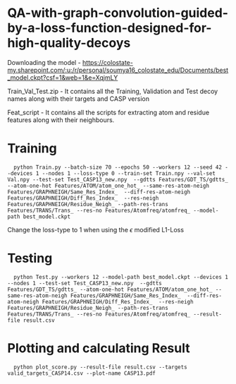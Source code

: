 # QA-with-graph-convolution-guided-by-a-loss-function-designed-for-high-quality-decoys
Downloading the model -  https://colostate-my.sharepoint.com/:u:/r/personal/soumya16_colostate_edu/Documents/best_model.ckpt?csf=1&web=1&e=XqjmLY

Train_Val_Test.zip - It contains all the Training, Validation and Test decoy names along with their targets and CASP version

Feat_script - It contains all the scripts for extracting atom and residue features along with their neighbours.




# Training 
      python Train.py --batch-size 70 --epochs 50 --workers 12 --seed 42 --devices 1 --nodes 1 --loss-type 0 --train-set Train.npy --val-set Val.npy --test-set Test_CASP13_new.npy  --gdtts Features/GDT_TS/gdtts_ --atom-one-hot Features/ATOM/atom_one_hot_ --same-res-atom-neigh Features/GRAPHNEIGH/Same_Res_Index_  --diff-res-atom-neigh Features/GRAPHNEIGH/Diff_Res_Index_  --res-neigh Features/GRAPHNEIGH/Residue_Neigh_ --path-res-trans Features/TRANS/Trans_ --res-no Features/Atomfreq/atomfreq_ --model-path best_model.ckpt
      
      
Change the loss-type to 1 when using the $\epsilon$ modified L1-Loss
      

      
      
# Testing 
      python Test.py --workers 12 --model-path best_model.ckpt --devices 1 --nodes 1 --test-set Test_CASP13_new.npy  --gdtts Features/GDT_TS/gdtts_ --atom-one-hot Features/ATOM/atom_one_hot_ --same-res-atom-neigh Features/GRAPHNEIGH/Same_Res_Index_  --diff-res-atom-neigh Features/GRAPHNEIGH/Diff_Res_Index_  --res-neigh Features/GRAPHNEIGH/Residue_Neigh_ --path-res-trans Features/TRANS/Trans_ --res-no Features/Atomfreq/atomfreq_ --result-file result.csv

# Plotting and calculating Result
      python plot_score.py --result-file result.csv --targets valid_targets_CASP14.csv --plot-name CASP13.pdf


